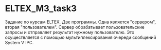 # ELTEX_M3_task3
Задание по курсам ELTEX. Две программы. Одна является "сервером", вторая "пользователем". Сервер обрабатывает пользовательские запросы и отправляет результат нужному пользователю. Это осуществляется с помощью мультиплексирования очереди сообщений System V IPC.
